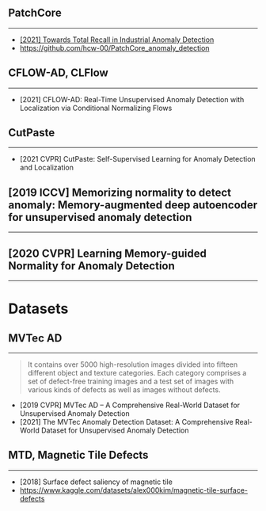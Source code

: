 
## PatchCore
---
- [[2021] Towards Total Recall in Industrial Anomaly Detection](https://arxiv.org/abs/2106.08265)
- https://github.com/hcw-00/PatchCore_anomaly_detection

## CFLOW-AD, CLFlow
----
- [2021] CFLOW-AD: Real-Time Unsupervised Anomaly Detection with Localization via Conditional Normalizing Flows

## CutPaste
---
- [2021 CVPR] CutPaste: Self-Supervised Learning for Anomaly Detection and Localization

## [2019 ICCV] Memorizing normality to detect anomaly: Memory-augmented deep autoencoder for unsupervised anomaly detection
---

## [2020 CVPR] Learning Memory-guided Normality for Anomaly Detection
---

# Datasets

## MVTec AD
---
> It contains over 5000 high-resolution images divided into fifteen different object and texture categories. Each category comprises a set of defect-free training images and a test set of images with various kinds of defects as well as images without defects.

- [2019 CVPR] MVTec AD – A Comprehensive Real-World Dataset for Unsupervised Anomaly Detection
- [2021] The MVTec Anomaly Detection Dataset: A Comprehensive Real-World Dataset for Unsupervised Anomaly Detection


## MTD, Magnetic Tile Defects
---
- [2018] Surface defect saliency of magnetic tile
- <https://www.kaggle.com/datasets/alex000kim/magnetic-tile-surface-defects>

